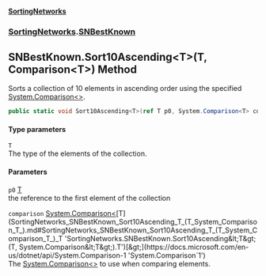 #### [SortingNetworks](index.md 'index')
### [SortingNetworks](SortingNetworks.md 'SortingNetworks').[SNBestKnown](SortingNetworks_SNBestKnown.md 'SortingNetworks.SNBestKnown')
## SNBestKnown.Sort10Ascending&lt;T&gt;(T, Comparison&lt;T&gt;) Method
Sorts a collection of 10 elements in ascending order using the specified [System.Comparison&lt;&gt;](https://docs.microsoft.com/en-us/dotnet/api/System.Comparison-1 'System.Comparison`1').  
```csharp
public static void Sort10Ascending<T>(ref T p0, System.Comparison<T> comparison);
```
#### Type parameters
<a name='SortingNetworks_SNBestKnown_Sort10Ascending_T_(T_System_Comparison_T_)_T'></a>
`T`  
The type of the elements of the collection.
  
#### Parameters
<a name='SortingNetworks_SNBestKnown_Sort10Ascending_T_(T_System_Comparison_T_)_p0'></a>
`p0` [T](SortingNetworks_SNBestKnown_Sort10Ascending_T_(T_System_Comparison_T_).md#SortingNetworks_SNBestKnown_Sort10Ascending_T_(T_System_Comparison_T_)_T 'SortingNetworks.SNBestKnown.Sort10Ascending&lt;T&gt;(T, System.Comparison&lt;T&gt;).T')  
the reference to the first element of the collection
  
<a name='SortingNetworks_SNBestKnown_Sort10Ascending_T_(T_System_Comparison_T_)_comparison'></a>
`comparison` [System.Comparison&lt;](https://docs.microsoft.com/en-us/dotnet/api/System.Comparison-1 'System.Comparison`1')[T](SortingNetworks_SNBestKnown_Sort10Ascending_T_(T_System_Comparison_T_).md#SortingNetworks_SNBestKnown_Sort10Ascending_T_(T_System_Comparison_T_)_T 'SortingNetworks.SNBestKnown.Sort10Ascending&lt;T&gt;(T, System.Comparison&lt;T&gt;).T')[&gt;](https://docs.microsoft.com/en-us/dotnet/api/System.Comparison-1 'System.Comparison`1')  
The [System.Comparison&lt;&gt;](https://docs.microsoft.com/en-us/dotnet/api/System.Comparison-1 'System.Comparison`1') to use when comparing elements.
  
